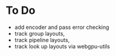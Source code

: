 # To Do

* add encoder and pass error checking
* track group layouts,
* track pipeline layouts,
* track look up layouts via webgpu-utils
